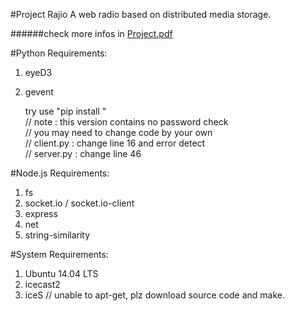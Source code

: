 
#Project Rajio
	 A web radio based on distributed media storage.

######check more infos in <a href="https://github.com/T-R-I-P/Project-Rajio/blob/master/Project.pdf">Project.pdf</a>

#Python Requirements:
1. eyeD3
2. gevent
	
	try use "pip install <package>" <br/>
	// note : this version contains no password check<br/>
	// you may need to change code by your own<br/>
	// client.py : change line 16 and error detect<br/>
	// server.py : change line 46<br/>

#Node.js Requirements:
1. fs
2. socket.io / socket.io-client
3. express
4. net
5. string-similarity

#System Requirements:
1. Ubuntu 14.04 LTS
2. icecast2
3. iceS // unable to apt-get, plz download source code and make.
